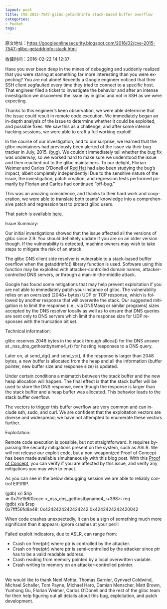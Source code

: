 ```yaml
---
layout: post
title: CVE-2015-7547:glibc getaddrinfo stack-based buffer overflow
categories:
- Pocket
tags:
---
```

原文地址：https://googleonlinesecurity.blogspot.com/2016/02/cve-2015-7547-glibc-getaddrinfo-stack.html

收藏时间：2016-02-22 14:12:37

<div  lang="en"><p brd="1" nodeIndex="21">Have you ever been deep in the mines of debugging and suddenly realized that you were staring at something far more interesting than you were expecting? You are not alone! Recently a Google engineer noticed that their SSH client segfaulted every time they tried to connect to a specific host. That engineer filed a ticket to investigate the behavior and after an intense investigation we discovered the issue lay in glibc and not in SSH as we were expecting.</p>
<p brd="1" nodeIndex="23">Thanks to this engineer’s keen observation, we were able determine that the issue could result in remote code execution. We immediately began an in-depth analysis of the issue to determine whether it could be exploited, and possible fixes. We saw this as a challenge, and after some intense hacking sessions, we were able to craft a full working exploit!</p>
<p brd="1" nodeIndex="24">In the course of our investigation, and to our surprise, we learned that the glibc maintainers had previously been alerted of the issue via their bug tracker in July, 2015. (<a href="https://sourceware.org/bugzilla/show_bug.cgi?id=18665" nodeIndex="601">bug</a>). We couldn't immediately tell whether the bug fix was underway, so we worked hard to make sure we understood the issue and then reached out to the glibc maintainers. To our delight, Florian Weimer and Carlos O’Donell of <a href="https://www.redhat.com/en" nodeIndex="602">Red Hat</a> had also been studying the bug’s impact, albeit completely independently! Due to the sensitive nature of the issue, the investigation, patch creation, and regression tests performed primarily by Florian and Carlos had continued “off-bug.”</p>
<p brd="1" nodeIndex="25">This was an amazing coincidence, and thanks to their hard work and cooperation, we were able to translate both teams’ knowledge into a comprehensive patch and regression test to protect glibc users.</p>
<p brd="1" nodeIndex="26">That patch is available <a href="https://sourceware.org/ml/libc-alpha/2016-02/msg00416.html" nodeIndex="603">here</a>.</p>
<p brd="1" nodeIndex="27">Issue Summary:</p>
<p brd="1" nodeIndex="28">Our initial investigations showed that the issue affected all the versions of glibc since 2.9. You should definitely update if you are on an older version though. If the vulnerability is detected, machine owners may wish to take steps to mitigate the risk of an attack.</p>
<p brd="1" nodeIndex="29">The glibc DNS client side resolver is vulnerable to a stack-based buffer overflow when the getaddrinfo() library function is used. Software using this function may be exploited with attacker-controlled domain names, attacker-controlled DNS servers, or through a man-in-the-middle attack.</p>
<p brd="1" nodeIndex="30">Google has found some mitigations that may help prevent exploitation if you are not able to immediately patch your instance of glibc. The vulnerability relies on an oversized (2048+ bytes) UDP or TCP response, which is followed by another response that will overwrite the stack. Our suggested mitigation is to limit the response (i.e., via DNSMasq or similar programs) sizes accepted by the DNS resolver locally as well as to ensure that DNS queries are sent only to DNS servers which limit the response size for UDP responses with the truncation bit set.</p>
<p brd="1" nodeIndex="31">Technical information:</p>
<p brd="1" nodeIndex="32">glibc reserves 2048 bytes in the stack through alloca() for the DNS answer at _nss_dns_gethostbyname4_r() for hosting responses to a DNS query.</p>
<p brd="1" nodeIndex="33">Later on, at send_dg() and send_vc(), if the response is larger than 2048 bytes, a new buffer is allocated from the heap and all the information (buffer pointer, new buffer size and response size) is updated.</p>
<p brd="1" nodeIndex="34">Under certain conditions a mismatch between the stack buffer and the new heap allocation will happen. The final effect is that the stack buffer will be used to store the DNS response, even though the response is larger than the stack buffer and a heap buffer was allocated. This behavior leads to the stack buffer overflow.</p>
<p brd="1" nodeIndex="35">The vectors to trigger this buffer overflow are very common and can include ssh, sudo, and curl. We are confident that the exploitation vectors are diverse and widespread; we have not attempted to enumerate these vectors further.</p>
<p brd="1" nodeIndex="36">Exploitation:</p>
<p brd="1" nodeIndex="37">Remote code execution is possible, but not straightforward. It requires bypassing the security mitigations present on the system, such as ASLR. We will not release our exploit code, but a non-weaponized Proof of Concept has been made available simultaneously with this blog post. With this <a href="https://github.com/fjserna/CVE-2015-7547" nodeIndex="604">Proof of Concept</a>, you can verify if you are affected by this issue, and verify any mitigations you may wish to enact.</p>
<p brd="1" nodeIndex="38">As you can see in the below debugging session we are able to reliably control EIP/RIP.</p>
<p brd="1" nodeIndex="39">(gdb) x/i $rip  <br nodeIndex="605">
=> 0x7fe156f0ccce <_nss_dns_gethostbyname4_r+398>: req  <br nodeIndex="606">
(gdb) x/a $rsp  <br nodeIndex="607">
0x7fff56fd8a48: 0x4242424242424242 0x4242424242420042</p>
<p brd="1" nodeIndex="40">When code crashes unexpectedly, it can be a sign of something much more significant than it appears; ignore crashes at your peril!</p>
<p brd="1" nodeIndex="41">Failed exploit indicators, due to ASLR, can range from:</p>

<ul nodeIndex="44"><li nodeIndex="43">Crash on free(ptr) where ptr is controlled by the attacker.</li>
<li nodeIndex="45">Crash on free(ptr) where ptr is semi-controlled by the attacker since ptr has to be a valid readable address.</li>
<li nodeIndex="46">Crash reading from memory pointed by a local overwritten variable.</li>
<li nodeIndex="47">Crash writing to memory on an attacker-controlled pointer.</li>
</ul>  <br nodeIndex="608">
We would like to thank Neel Mehta, Thomas Garnier, Gynvael Coldwind, Michael Schaller, Tom Payne, Michael Haro, Damian Menscher, Matt Brown, Yunhong Gu, Florian Weimer, Carlos O’Donell and the rest of the glibc team for their help figuring out all details about this bug, exploitation, and patch development. </div>